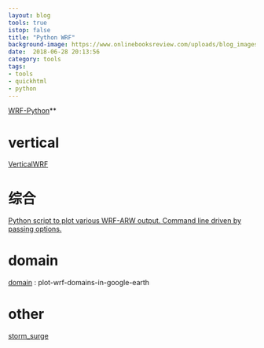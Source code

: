 ```yaml
---
layout: blog
tools: true
istop: false
title: "Python WRF"
background-image: https://www.onlinebooksreview.com/uploads/blog_images/2017/11/08_Top+5+Libraries+for+Data+Science+in+Python.jpg
date:  2018-06-28 20:13:56
category: tools
tags:
- tools
- quickhtml
- python
---
```


[WRF-Python](http://wrf-python.readthedocs.io/en/latest/plot.html)**

# vertical

[VerticalWRF](https://github.com/severagee/VerticalWRF)

#  综合
 
[Python script to plot various WRF-ARW output. Command line driven by passing options.](https://github.com/liamtill/wrfplot)

# domain

[domain](https://erikwk.wordpress.com/2011/03/31/plot-wrf-domains-in-google-earth/) : plot-wrf-domains-in-google-earth

# other

[storm_surge](https://github.com/mandli/storm_surge/tree/master/src/python)

